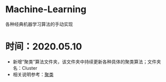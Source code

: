 # Machine-Learning
各种经典机器学习算法的手动实现

# 时间：2020.05.10
- 新增“聚类”算法文件夹，该文件夹中持续更新各种具体的聚类算法；文件夹名：Cluster
- 相关说明参考：[聚类](https://www.jianshu.com/nb/45715357)
